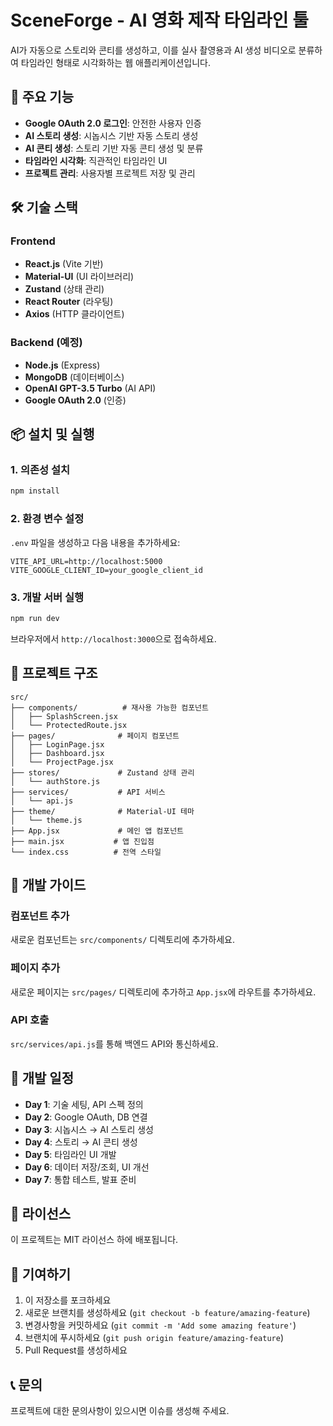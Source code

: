 # SceneForge - AI 영화 제작 타임라인 툴

AI가 자동으로 스토리와 콘티를 생성하고, 이를 실사 촬영용과 AI 생성 비디오로 분류하여 타임라인 형태로 시각화하는 웹 애플리케이션입니다.

## 🚀 주요 기능

- **Google OAuth 2.0 로그인**: 안전한 사용자 인증
- **AI 스토리 생성**: 시놉시스 기반 자동 스토리 생성
- **AI 콘티 생성**: 스토리 기반 자동 콘티 생성 및 분류
- **타임라인 시각화**: 직관적인 타임라인 UI
- **프로젝트 관리**: 사용자별 프로젝트 저장 및 관리

## 🛠️ 기술 스택

### Frontend
- **React.js** (Vite 기반)
- **Material-UI** (UI 라이브러리)
- **Zustand** (상태 관리)
- **React Router** (라우팅)
- **Axios** (HTTP 클라이언트)

### Backend (예정)
- **Node.js** (Express)
- **MongoDB** (데이터베이스)
- **OpenAI GPT-3.5 Turbo** (AI API)
- **Google OAuth 2.0** (인증)

## 📦 설치 및 실행

### 1. 의존성 설치
```bash
npm install
```

### 2. 환경 변수 설정
`.env` 파일을 생성하고 다음 내용을 추가하세요:

```env
VITE_API_URL=http://localhost:5000
VITE_GOOGLE_CLIENT_ID=your_google_client_id
```

### 3. 개발 서버 실행
```bash
npm run dev
```

브라우저에서 `http://localhost:3000`으로 접속하세요.

## 📁 프로젝트 구조

```
src/
├── components/          # 재사용 가능한 컴포넌트
│   ├── SplashScreen.jsx
│   └── ProtectedRoute.jsx
├── pages/              # 페이지 컴포넌트
│   ├── LoginPage.jsx
│   ├── Dashboard.jsx
│   └── ProjectPage.jsx
├── stores/             # Zustand 상태 관리
│   └── authStore.js
├── services/           # API 서비스
│   └── api.js
├── theme/              # Material-UI 테마
│   └── theme.js
├── App.jsx             # 메인 앱 컴포넌트
├── main.jsx           # 앱 진입점
└── index.css          # 전역 스타일
```

## 🔧 개발 가이드

### 컴포넌트 추가
새로운 컴포넌트는 `src/components/` 디렉토리에 추가하세요.

### 페이지 추가
새로운 페이지는 `src/pages/` 디렉토리에 추가하고 `App.jsx`에 라우트를 추가하세요.

### API 호출
`src/services/api.js`를 통해 백엔드 API와 통신하세요.

## 🎯 개발 일정

- **Day 1**: 기술 세팅, API 스펙 정의
- **Day 2**: Google OAuth, DB 연결
- **Day 3**: 시놉시스 → AI 스토리 생성
- **Day 4**: 스토리 → AI 콘티 생성
- **Day 5**: 타임라인 UI 개발
- **Day 6**: 데이터 저장/조회, UI 개선
- **Day 7**: 통합 테스트, 발표 준비

## 📝 라이선스

이 프로젝트는 MIT 라이선스 하에 배포됩니다.

## 🤝 기여하기

1. 이 저장소를 포크하세요
2. 새로운 브랜치를 생성하세요 (`git checkout -b feature/amazing-feature`)
3. 변경사항을 커밋하세요 (`git commit -m 'Add some amazing feature'`)
4. 브랜치에 푸시하세요 (`git push origin feature/amazing-feature`)
5. Pull Request를 생성하세요

## 📞 문의

프로젝트에 대한 문의사항이 있으시면 이슈를 생성해 주세요.

